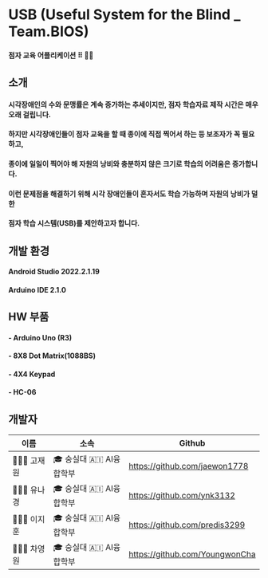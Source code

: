 # USB (Useful System for the Blind _ Team.BIOS)
#### 점자 교육 어플리케이션 ⠿ 🧑‍🦯

## 소개
#### 시각장애인의 수와 문맹률은 계속 증가하는 추세이지만, 점자 학습자료 제작 시간은 매우 오래 걸립니다.
#### 하지만 시각장애인들이 점자 교육을 할 때 종이에 직접 찍어서 하는 등 보조자가 꼭 필요하고,
#### 종이에 일일이 찍어야 해 자원의 낭비와 충분하지 않은 크기로 학습의 어려움은 증가합니다.
#### 이런 문제점을 해결하기 위해 시각 장애인들이 혼자서도 학습 가능하며 자원의 낭비가 덜한
#### 점자 학습 시스템(USB)를 제안하고자 합니다.

## 개발 환경
#### Android Studio 2022.2.1.19
#### Arduino IDE 2.1.0

## HW 부품
#### - Arduino Uno (R3)
#### - 8X8 Dot Matrix(1088BS)
#### - 4X4 Keypad
#### - HC-06

## 개발자
| 이름 | 소속 | Github |
|-|-|-|
| 👨🏻‍💻 고재원 | 🎓 숭실대 🇦🇮 AI융합학부 | https://github.com/jaewon1778 |
| 👩🏻‍💻 유나경 | 🎓 숭실대 🇦🇮 AI융합학부 | https://github.com/ynk3132 |
| 👨🏻‍💻 이지훈 | 🎓 숭실대 🇦🇮 AI융합학부 | https://github.com/predis3299 |
| 👩🏻‍💻 차영원 | 🎓 숭실대 🇦🇮 AI융합학부 | https://github.com/YoungwonCha |

